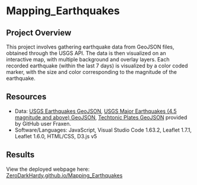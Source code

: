 # Mapping_Earthquakes

## Project Overview

This project involves gathering earthquake data from GeoJSON files, obtained through the USGS API.  The data is then visualized on an interactive map, with multiple background and overlay layers.  Each recorded earthquake (within the last 7 days) is visualized by a color coded marker, with the size and color corresponding to the magnitude of the earthquake.

## Resources

- Data: [USGS Earthquakes GeoJSON](https://earthquake.usgs.gov/earthquakes/feed/v1.0/summary/all_week.geojson), [USGS Major Earthquakes (4.5 magnitude and above) GeoJSON](https://earthquake.usgs.gov/earthquakes/feed/v1.0/summary/4.5_week.geojson), [Techtonic Plates GeoJSON](https://raw.githubusercontent.com/fraxen/tectonicplates/master/GeoJSON/PB2002_boundaries.json) provided by GitHub user Fraxen.
- Software/Languages: JavaScript, Visual Studio Code 1.63.2, Leaflet 1.7.1, Leaflet 1.6.0, HTML/CSS, D3.js v5

## Results

View the deployed webpage here: [ZeroDarkHardy.github.io/Mapping_Earthquakes](https://zerodarkhardy.github.io/Mapping_Earthquakes/)
